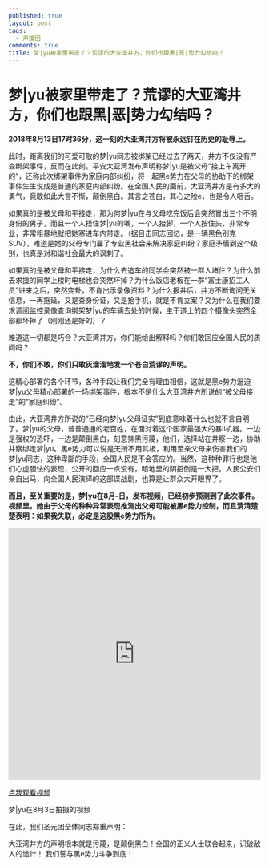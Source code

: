 ```yaml
---
published: true
layout: post
tags:
  - 声援团
comments: true
title: 梦|yu被家里带走了？荒谬的大亚湾井方，你们也跟黑|恶|势力勾结吗？
---
```


# 梦|yu被家里带走了？荒谬的大亚湾井方，你们也跟黑|恶|势力勾结吗？

**2018年8月13日17时36分，这一刻的大亚湾井方将被永远钉在历史的耻辱上。**

此时，距离我们的可爱可敬的梦|yu同志被绑架已经过去了两天，井方不仅没有严查绑架事件，反而在此刻，平安大亚湾发布声明称梦|yu是被父母“接上车离开的”，还称此次绑架事件为家庭内部纠纷，将一起黑e势力在父母的协助下的绑架事件生生说成是普通的家庭内部纠纷。在全国人民的面前，大亚湾井方是有多大的勇气，竟敢如此大言不惭，颠倒黑白。其言之苍白，其心之险e，也是令人咂舌。

如果真的是被父母和平接走，那为何梦|yu在与父母吃完饭后会突然冒出三个不明身份的男子，而且一个人捂住梦|yu的嘴，一个人抬脚，一个人按住头，非常专业，非常粗暴地就把她塞进车内带走。（据目击同志回忆，是一辆黑色别克SUV），难道是她的父母专门雇了专业黑社会来解决家庭纠纷？家庭矛盾到这个级别，也真是对和谐社会最大的讽刺了。

如果真的是被父母和平接走，为什么去追车的同学会突然被一群人堵住？为什么前去求援的同学上楼时电梯也会突然坏掉？为什么饭店老板在一群“富士康招工人员”进来之后，突然变卦，不肯出示录像资料？为什么报井后，井方不断询问无关信息，一再拖延，又是查身份证，又是抢手机，就是不肯立案？又为什么在我们要求调阅监控录像查询绑架梦|yu的车辆去处的时候，主干道上的四个摄像头突然全部都坏掉了（刚刚还是好的）？

难道这一切都是巧合？大亚湾井方，你们能给出解释吗？你们敢回应全国人民的质问吗？

**不，你们不敢，你们只敢灰溜溜地发一个苍白荒谬的声明。**

这精心部署的各个环节，各种手段让我们完全有理由相信，这就是黑e势力逼迫梦|yu父母精心部署的一场绑架事件，根本不是什么大亚湾井方所说的“被父母接走”的“家庭纠纷”。

由此，大亚湾井方所说的“已经向梦|yu父母证实”到底意味着什么也就不言自明了。梦|yu的父母，普普通通的老百姓，在面对着这个国家最强大的暴li机器。一边是强权的恐吓，一边是颠倒黑白，刻意抹黑污蔑，他们，选择站在井察一边，协助井察绑走梦|yu。黑e势力可以说是无所不用其极，利用至亲父母来伤害我们的梦|yu同志，这种卑鄙的手段，全国人民是不会答应的。当然，这种种罪行也是他们心虚胆怯的表现，公开的回应一点没有，暗地里的阴招倒是一大把。人民公安们亲自出马，向全国人民演绎的这部谍战剧，也算是让群众大开眼界了。

**而且，至关重要的是，梦|yu在8月-日，发布视频，已经初步预测到了此次事件。视频里，她由于父母的种种异常表现推测出父母可能被黑e势力控制，而且清清楚楚表明：如果我失联，必定是这股黑e势力所为。**

<div style="width: 100%; height: 0px; position: relative; padding-bottom: 100.000%;"><iframe src="https://streamable.com/s/nxe5n/uywvjk" frameborder="0" width="100%" height="100%" allowfullscreen style="width: 100%; height: 100%; position: absolute;"></iframe></div>

[点我观看视频][1]

梦|yu在8月3日拍摄的视频

在此，我们圣元团全体同志郑重声明：

大亚湾井方的声明根本就是污蔑，是颠倒黑白！全国的正义人士联合起来，识破敌人的诡计！
我们誓与黑e势力斗争到底！


  [1]: https://streamable.com/nxe5n






